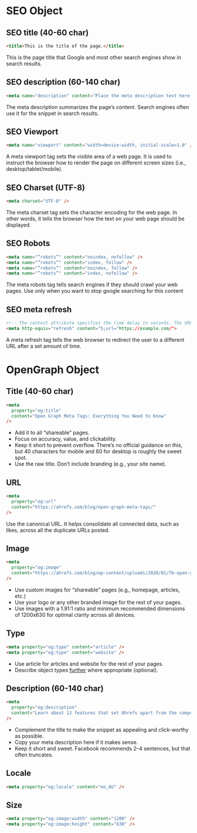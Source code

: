 # SEO Object

## SEO title (40-60 char)

```html
<title>This is the title of the page.</title>
```

This is the page title that Google and most other search engines show in search results.

## SEO description (60-140 char)

```html
<meta name="description" content="Place the meta description text here." />
```

The meta description summarizes the page’s content. Search engines often use it for the snippet in search results.

## SEO Viewport

```html
<meta name="viewport" content="width=device-width, initial-scale=1.0" />
```

A meta viewport tag sets the visible area of a web page. It is used to instruct the browser how to render the page on different screen sizes (i.e., desktop/tablet/mobile).

## SEO Charset (UTF-8)

```html
<meta charset="UTF-8" />
```

The meta charset tag sets the character encoding for the web page. In other words, it tells the browser how the text on your web page should be displayed.

## SEO Robots

```html
<meta name="”robots”" content="noindex, nofollow" />
<meta name="”robots”" content="index, follow" />
<meta name="”robots”" content="noindex, follow" />
<meta name="”robots”" content="index, nofollow" />
```

The meta robots tag tells search engines if they should crawl your web pages. Use only when you want to stop google searching for this content

## SEO meta refresh

```html
<!-- The content attribute specifies the time delay in seconds. The URL attribute specifies the redirect URL. -->
<meta http-equiv="refresh" content="5;url="https://example.com/">
```

A meta refresh tag tells the web browser to redirect the user to a different URL after a set amount of time.

# OpenGraph Object

## Title (40-60 char)

```html
<meta
  property="og:title"
  content="Open Graph Meta Tags: Everything You Need to Know"
/>
```

- Add it to all “shareable” pages.
- Focus on accuracy, value, and clickability.
- Keep it short to prevent overflow. There’s no official guidance on this, but 40 characters for mobile and 60 for desktop is roughly the sweet spot.
- Use the raw title. Don’t include branding (e.g., your site name).

## URL

```html
<meta
  property="og:url"
  content="https://ahrefs.com/blog/open-graph-meta-tags/"
/>
```

Use the canonical URL. It helps consolidate all connected data, such as likes, across all the duplicate URLs posted.

## Image

```html
<meta
  property="og:image"
  content="https://ahrefs.com/blog/wp-content/uploads/2020/01/fb-open-graph-1.jpg"
/>
```

- Use custom images for “shareable” pages (e.g., homepage, articles, etc.)
- Use your logo or any other branded image for the rest of your pages.
- Use images with a 1.91:1 ratio and minimum recommended dimensions of 1200x630 for optimal clarity across all devices.

## Type

```html
<meta property="og:type" content="article" />
<meta property="og:type" content="website" />
```

- Use article for articles and website for the rest of your pages.
- Describe object types [further](https://ogp.me/#types) where appropriate (optional).

## Description (60-140 char)

```html
<meta
  property="og:description"
  content="Learn about 13 features that set Ahrefs apart from the competition."
/>
```

- Complement the title to make the snippet as appealing and click-worthy as possible.
- Copy your meta description here if it makes sense.
- Keep it short and sweet. Facebook recommends 2–4 sentences, but that often truncates.

## Locale

```html
<meta property="og:locale" content="en_AU" />
```

## Size

```html
<meta property="og:image:width" content="1200" />
<meta property="og:image:height" content="630" />
```
